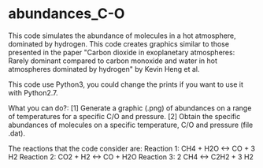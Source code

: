 # abundances_C-O
This code simulates the abundance of molecules in a hot atmosphere, dominated by hydrogen.  This code creates graphics similar to those presented in the paper "Carbon dioxide in exoplanetary atmospheres: Rarely dominant compared to carbon monoxide and water in hot atmospheres dominated by hydrogen" by Kevin Heng et al.

This code use Python3, you could change the prints if you want to use it with Python2.7.

What you can do?:
 [1] Generate a graphic (.png) of abundances on a range of temperatures for a specific C/O and pressure.
 [2] Obtain the specific abundances of molecules on a specific temperature, C/O and pressure (file .dat).
 
The reactions that the code consider are:
  Reaction 1: CH4 + H2O <-> CO + 3 H2
  Reaction 2: CO2 + H2 <-> CO + H2O
  Reaction 3: 2 CH4 <-> C2H2 + 3 H2

